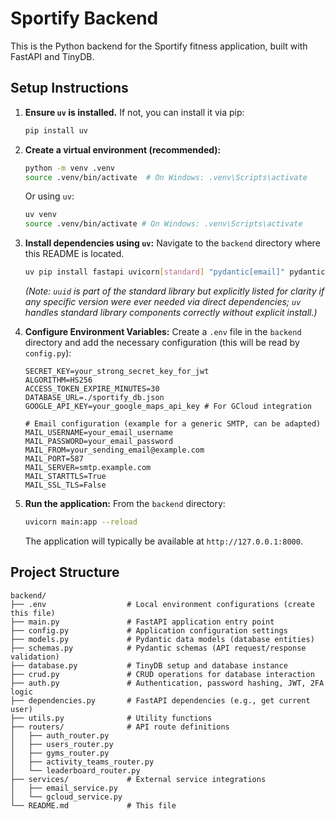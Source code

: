 # Sportify Backend

This is the Python backend for the Sportify fitness application, built with FastAPI and TinyDB.

## Setup Instructions

1.  **Ensure `uv` is installed.**
    If not, you can install it via pip:
    ```bash
    pip install uv
    ```

2.  **Create a virtual environment (recommended):**
    ```bash
    python -m venv .venv
    source .venv/bin/activate  # On Windows: .venv\Scripts\activate
    ```
    Or using `uv`:
    ```bash
    uv venv
    source .venv/bin/activate # On Windows: .venv\Scripts\activate
    ```


3.  **Install dependencies using `uv`:**
    Navigate to the `backend` directory where this README is located.
    ```bash
    uv pip install fastapi uvicorn[standard] "pydantic[email]" pydantic-settings tinydb "python-jose[cryptography]" "passlib[bcrypt]" pyotp python-multipart google-api-python-client google-auth-httplib2 google-auth-oauthlib emails uuid
    ```
    *(Note: `uuid` is part of the standard library but explicitly listed for clarity if any specific version were ever needed via direct dependencies; `uv` handles standard library components correctly without explicit install.)*


4.  **Configure Environment Variables:**
    Create a `.env` file in the `backend` directory and add the necessary configuration (this will be read by `config.py`):
    ```env
    SECRET_KEY=your_strong_secret_key_for_jwt
    ALGORITHM=HS256
    ACCESS_TOKEN_EXPIRE_MINUTES=30
    DATABASE_URL=./sportify_db.json
    GOOGLE_API_KEY=your_google_maps_api_key # For GCloud integration
    
    # Email configuration (example for a generic SMTP, can be adapted)
    MAIL_USERNAME=your_email_username
    MAIL_PASSWORD=your_email_password
    MAIL_FROM=your_sending_email@example.com
    MAIL_PORT=587
    MAIL_SERVER=smtp.example.com
    MAIL_STARTTLS=True
    MAIL_SSL_TLS=False 
    ```

5.  **Run the application:**
    From the `backend` directory:
    ```bash
    uvicorn main:app --reload
    ```
    The application will typically be available at `http://127.0.0.1:8000`.

## Project Structure

```
backend/
├── .env                  # Local environment configurations (create this file)
├── main.py               # FastAPI application entry point
├── config.py             # Application configuration settings
├── models.py             # Pydantic data models (database entities)
├── schemas.py            # Pydantic schemas (API request/response validation)
├── database.py           # TinyDB setup and database instance
├── crud.py               # CRUD operations for database interaction
├── auth.py               # Authentication, password hashing, JWT, 2FA logic
├── dependencies.py       # FastAPI dependencies (e.g., get current user)
├── utils.py              # Utility functions
├── routers/              # API route definitions
│   ├── auth_router.py
│   ├── users_router.py
│   ├── gyms_router.py
│   ├── activity_teams_router.py
│   └── leaderboard_router.py
├── services/             # External service integrations
│   ├── email_service.py
│   └── gcloud_service.py
└── README.md             # This file
``` 